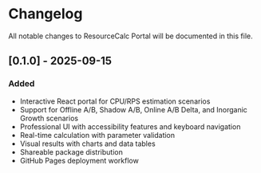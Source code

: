# Changelog

All notable changes to ResourceCalc Portal will be documented in this file.

## [0.1.0] - 2025-09-15

### Added

- Interactive React portal for CPU/RPS estimation scenarios
- Support for Offline A/B, Shadow A/B, Online A/B Delta, and Inorganic Growth scenarios
- Professional UI with accessibility features and keyboard navigation
- Real-time calculation with parameter validation
- Visual results with charts and data tables
- Shareable package distribution
- GitHub Pages deployment workflow
